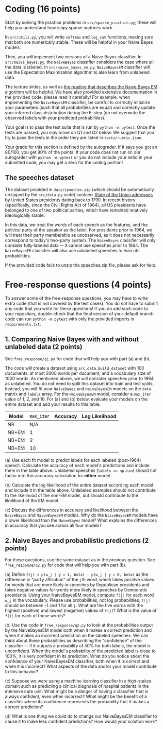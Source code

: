 # Coding (16 points)

Start by solving the practice problems in `src/sparse_practice.py`; these
will help you understand how scipy sparse matrices work.

In `src/utils.py`, you will write `softmax` and `log_sum` functions, making
sure that both are numerically stable. These will be helpful in your
Naive Bayes models.

Then, you will implement two versions of a Naive Bayes classifier.  In
`src/naive_bayes.py`, the `NaiveBayes` classifier considers the case where all
the data is labeled.  In `src/naive_bayes_em.py`, `NaiveBayesEM` classifier
will use the Expectation Maximization algorithm to also learn from unlabeled
data.

The lecture slides, as well as [the reading that describes the Naive Bayes EM
algorithm](naive_bayes.pdf) will be helpful.  We have also provided extensive
documentation in the provided code, please read it carefully!  For example,
when implementing the `NaiveBayesEM` classifier, be careful to correctly
initialize your parameters (such that all probabilities are equal) and
correctly update your inferred class distribution during the E-step (do not
overwrite the observed labels with your predicted probabilities).

Your goal is to pass the test suite that is run by `python -m pytest`.
Once the tests are passed, you may move on Q1 and Q2 below.
We suggest that you try to pass the tests in the order they are listed in
`tests/rubric.json`.

Your grade for this section is defined by the autograder. If it says you got an
80/100, you get 80% of the points.  If your code does not run on our autograder
with `python -m pytest` or you do not include your netid in your submitted
code, you may get a zero for the coding portion!

## The speeches dataset

The dataset provided in `data/speeches.zip` (which should be automatically
unzipped by the `src/data.py` code) contains [State of the Union
addresses](https://en.m.wikisource.org/wiki/Portal:State_of_the_Union_Speeches_by_United_States_Presidents)
by United States presidents dating back to 1790. In recent history
(specifically, since the Civil Rights Act of 1964), all US presidents have
belonged to one of two political parties, which have remained relatively
ideologically stable.

In this data, we treat the words of each speech as the features, and the
political party of the speaker as the label.  For presidents prior to 1964, we
will treat their party membership as unobserved, as it does not necessarily
correspond to today's two-party system. The `NaiveBayes` classifier will only
consider fully-labeled data -- it cannot use speeches prior to 1964. The
`NaiveBayesEM` classifier will also use unlabeled speeches to learn its
probabilities.

If the provided code fails to unzip the speeches.zip file, please ask for help.

# Free-response questions (4 points)

To answer some of the free-response questions, you may have to write extra code
(that is not covered by the test cases).  You do *not* have to submit any code
that you write for these questions! If you do add such code to your repository,
double-check that the final version of your default branch code can run
`python -m pytest` with only the provided imports in `requirements.txt`.

## 1. Comparing Naive Bayes with and without unlabeled data (2 points)

See `free_response/q1.py` for code that will help you with part (a) and (b).

The code will create a dataset using `src.data.build_dataset` with 100 documents,
at most 2000 words per document, and a vocabulary size of 1000 words. As mentioned
above, we will consider speeches prior to 1964 as unlabeled. 
You do not need to split this dataset into train and test splits. Instead, you will fit
your `NaiveBayes` and `NaiveBayesEM` models on the `data` matrix and `labels` array.
For the `NaiveBayesEM` model, consider a `max_iter` value of 1, 2, and 10.
For (a) and (b) below, evaluate your models on the entire dataset and add your results to this table.

| Model | `max_iter` | Accuracy | Log Likelihood |
| ---   | ---        | ---      | ---            |
| NB    | N/A        |          |                |
| NB+EM | 1          |          |                |
| NB+EM | 2          |          |                |
| NB+EM | 10         |          |                |

(a) Use each fit model to predict labels for each labeled (post-1964) speech.
Calculate the accuracy of each model's predictions and include them in the table above.
Unlabeled speeches (`labels == np.nan`) should not factor into this accuracy calculation
for **either** model.

(b) Calculate the log likelihood of the entire dataset according each model and
include it in the table above.  Unlabeled examples should not contribute to the
likelihood of the non-EM model, but should contribute to the likelihood of the
EM model.

(c) Discuss the differences in accuracy and likelihood between the `NaiveBayes`
and `NaiveBayesEM` models. Why do the `NaiveBayesEM` models have a lower
likelihood than the `NaiveBayes` model? What explains the differences in
accuracy that you see across all four models?

## 2. Naive Bayes and probabilistic predictions (2 points)

For these questions, use the same dataset as in the previous question.
See `free_response/q2.py` for code that will help you with part (b).

(a) Define `f(j) = p(w_j | y = 1, beta) - p(w_j | y = 0, beta)` as the
difference in "party affiliation" of the `j`th word, which takes positive
values for words that are more likely in speeches by Republican presidents and
takes negative values for words more likely in speeches by Democratic
presidents. Using your NaiveBayesEM model, compute `f(j)` for each word `w_j`
in the vocabulary. Please use probabilities, not log probabilities; `f(j)`
should be between -1 and 1 for all `j`. What are the five words with the
highest (positive) and lowest (negative) values of `f(j)`? What is the value
of `f(j)` for each of those words?

(b) Use the code in `free_response/q2.py` to look at the probabilities output by
the NaiveBayesEM model both when it makes a correct prediction and when it
makes an incorrect prediction on the labeled speeches.  We can think about
these probabilities as describing the "confidence" of the classifier -- if it
outputs a probability of 50% for both labels, the model is unconfident. When
the model's probability of the predicted label is close to 100%, it is very
confident in its prediction.  What do you notice about the confidence of your
NaiveBayesEM classifier, both when it is correct and when it is incorrect? What
aspects of the data and/or your model contribute to this behavior?

(c) Suppose we were using a machine learning classifier in a high-stakes domain
such as predicting a clinical diagnosis of hospital patients in the intensive
care unit. What might be a danger of having a classifier that is always
confident, even when incorrect? What might be the benefit of a classifier where
its confidence represents the probability that it makes a correct prediction?

(d) What is one thing we could do to change our NaiveBayesEM classifier to
cause it to make less confident predictions? How would your solution work?
